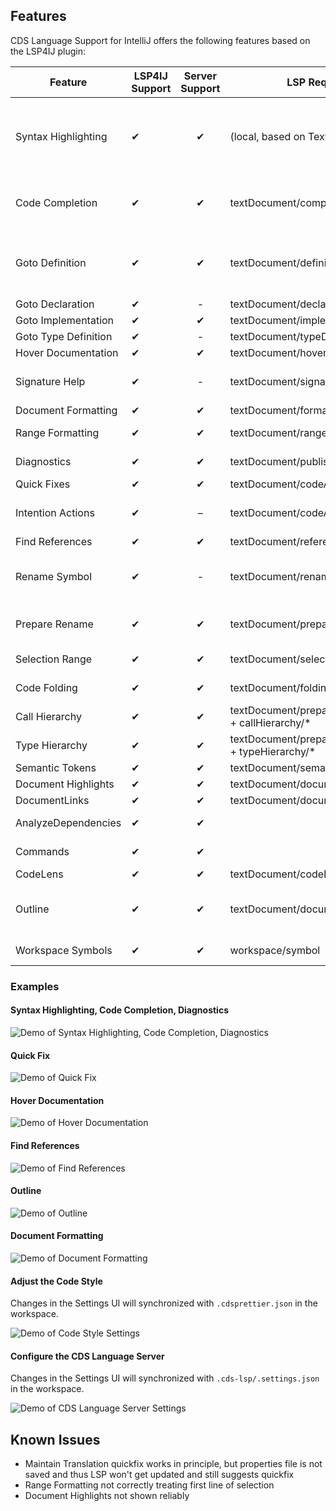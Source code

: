 ## Features

CDS Language Support for IntelliJ offers the following features based on the LSP4IJ plugin:

| Feature              | LSP4IJ Support | Server Support | LSP Request                                         | Remarks                                                                                        | Tested Working                                           |
|----------------------|----------------|:--------------:|-----------------------------------------------------|------------------------------------------------------------------------------------------------|----------------------------------------------------------|
| Syntax Highlighting  | ✔              |       ✔        | (local, based on TextMate)                          | TM Bundle is automatically registered on plugin installation (and disabled on uninstallation). | ✓                                                        |
| Code Completion      | ✔              |       ✔        | textDocument/completion                             | Completing with global identifiers supported with completionItem/resolve                       | ✓ local, ❌ global identifiers     [switch on]                       |
| Goto Definition      | ✔              |       ✔        | textDocument/definition                             |                                                                                                | ✓ *Go declaration or usages*, ❌ *Go to type declaration* |
| Goto Declaration     | ✔              |       -        | textDocument/declaration                            |                                                                                                | ✓                                                        |
| Goto Implementation  | ✔              |       ✔        | textDocument/implementation                         |                                                                                                | ✓                                                        |
| Goto Type Definition | ✔              |       -        | textDocument/typeDefinition                         |                                                                                                | ❌                                                        |
| Hover Documentation  | ✔              |       ✔        | textDocument/hover                                  |                                                                                                | ✓                                                        |
| Signature Help       | ✔              |       -        | textDocument/signatureHelp                          | Parameter hints and documentation                                                              | ❌ *(Parameter info)*                                     |
| Document Formatting  | ✔              |       ✔        | textDocument/formatting                             |                                                                                                | ✓                                                        |
| Range Formatting     | ✔              |       ✔        | textDocument/rangeFormatting                        | Format selected text ranges                                                                    | ✓                                                        |
| Diagnostics          | ✔              |       ✔        | textDocument/publishDiagnostics                     | Problems (errors, warnings).                                                                   | ✓                                                        |
| Quick Fixes          | ✔              |       ✔        | textDocument/codeAction                             |                                                                                                | ✓                                                        |
| Intention Actions    | ✔              |       –        | textDocument/codeAction                             | E.g. Refactoring or Organize Imports. No server support yet.                                   | n/a                                                      |
| Find References      | ✔              |       ✔        | textDocument/references                             |                                                                                                | ✓                                                        |
| Rename Symbol        | ✔              |       -        | textDocument/rename                                 | Symbol renaming with validation: [no server support, file rename: yes]                                                                | ❌                                                        |
| Prepare Rename       | ✔              |       ✔        | textDocument/prepareRename                          | Validate rename operation before execution                                                     | ?                                                        |
| Selection Range      | ✔              |       ✔        | textDocument/selectionRange                         | Smart selection expansion                                                                      | ❌                                                        |
| Code Folding         | ✔              |       ✔        | textDocument/foldingRange                           | Collapsible code sections                                                                      | ❌                                                        |
| Call Hierarchy       | ✔              |       ✔        | textDocument/prepareCallHierarchy + callHierarchy/* |                                                                                                | ? (sample source?)                                       |
| Type Hierarchy       | ✔              |       ✔        | textDocument/prepareTypeHierarchy + typeHierarchy/* |                                                                                                | ? (sample source?)                                       |
| Semantic Tokens      | ✔              |       ✔        | textDocument/semanticTokens                         |                                                                                                | ?                                                        |
| Document Highlights  | ✔              |       ✔        | textDocument/documentHighlight                      |                                                                                                | ✓                                                        |
| DocumentLinks        | ✔              |       ✔        | textDocument/documentLink                           |                                                                                                | ✓                                                        |
| AnalyzeDependencies  | ✔              |       ✔        |                                                     |                                                                                                | ? (how to trigger?)                                      |
| Commands             | ✔              |       ✔        |                                                     |                                                                                                | (implicitly tested)                                      |
| CodeLens             | ✔              |       ✔        | textDocument/codeLens                               |                                                                                                | ❌      [internal]                                                   |
| Outline              | ✔              |       ✔        | textDocument/documentSymbol                         | both flat and hierarchical (IJ seems to only support hierarchical)                             | ✓ (hierarchical)                                         |
| Workspace Symbols    | ✔              |       ✔        | workspace/symbol                                    | Workspace-wide symbol search                                                                   | ✓                                        |

### Examples

#### Syntax Highlighting, Code Completion, Diagnostics

![Demo of Syntax Highlighting, Code Completion, Diagnostics](.assets/syntax+completion+diagnostics.png)

#### Quick Fix

![Demo of Quick Fix](.assets/quick_fix.png)

#### Hover Documentation

![Demo of Hover Documentation](.assets/hover_documentation.png)

#### Find References

![Demo of Find References](.assets/find_references.png)

#### Outline

![Demo of Outline](.assets/outline.png)

#### Document Formatting

![Demo of Document Formatting](.assets/document_formatting.gif)

#### Adjust the Code Style

Changes in the Settings UI will synchronized with `.cdsprettier.json` in the workspace.

![Demo of Code Style Settings](.assets/code_style_settings.png)

#### Configure the CDS Language Server

Changes in the Settings UI will synchronized with `.cds-lsp/.settings.json` in the workspace.

![Demo of CDS Language Server Settings](.assets/cds_language_server_settings.png)

## Known Issues

- Maintain Translation quickfix works in principle, but properties file is not saved and thus LSP won't get updated and still suggests quickfix
- Range Formatting not correctly treating first line of selection
- Document Highlights not shown reliably
